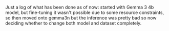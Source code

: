 Just a log of what has been done as of now:
started with Gemma 3 4b model, but fine-tuning it wasn't possible due to some resource constraints, so then moved onto gemma3n but the inference was pretty bad so now deciding whether to change both model and dataset completely.
